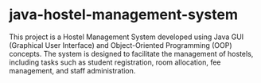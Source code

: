 # java-hostel-management-system
This project is a Hostel Management System developed using Java GUI (Graphical User Interface) and Object-Oriented Programming (OOP) concepts. The system is designed to facilitate the management of hostels, including tasks such as student registration, room allocation, fee management, and staff administration.

